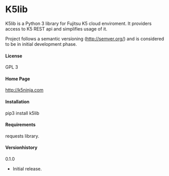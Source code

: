 # K5lib
K5lib is a Python 3 library for Fujitsu K5 cloud enviroment. It providers access to K5 REST api and simplifies usage of it.

Project follows a semantic versíoning (http://semver.org/) and is considered to be in initial development phase.

#### License
GPL 3

#### Home Page
http://k5ninja.com

#### Installation
pip3 install k5lib

#### Requirements
requests library.

#### Versionhistory
0.1.0
- Initial release.
